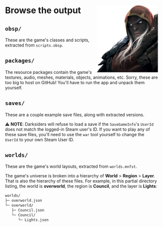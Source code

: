 # <img src="../docs/war.png" width="40%" align="right"> Browse the output

## `obsp/` 

These are the game's classes and scripts, extracted from `scripts.obsp`.

## `packages/`

The resource packages contain the game's textures, audio, meshes, materials, objects, animations, etc. Sorry, these are too big to host on GitHub! You'll have to run the app and unpack them yourself.

## `saves/`

These are a couple example save files, along with extracted versions.

⚠ **NOTE**: Darksiders will refuse to load a save if the `SaveGameInfo`'s `UserId` does not match the logged-in Steam user's ID. If you want to play any of these save files, you'll need to use the `war` tool yourself to change the `UserId` to your own Steam User ID.

## `worlds/`

These are the game's world layouts, extracted from `worlds.mnfst`.

The game's universe is broken into a hierarchy of **World** > **Region** > **Layer**. That is also the hierarchy of these files. For example, in this partial directory listing, the world is **overworld**, the region is **Council**, and the layer is **Lights**:

```text
worlds/
├─ overworld.json
└─ overworld/
   ├─ Council.json
   └─ Council/
      └─ Lights.json
```
